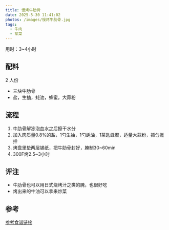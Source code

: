 ```yaml
---
title: 慢烤牛肋骨
date: 2025-5-30 11:41:02
photos: /images/慢烤牛肋骨.jpg
tags:
  - 牛肉
  - 荤菜
---
```


用时：3~4小时

## 配料

2 人份

- 三块牛肋骨
- 盐，生抽，蚝油，蜂蜜，大蒜粉

<!--more-->

## 流程

1. 牛肋骨解冻泡血水之后擦干水分
2. 加入肉质量0.8%的盐，1勺生抽，1勺蚝油，1茶匙蜂蜜，适量大蒜粉，抓匀搅拌
3. 烤盘里垫两层锡纸，把牛肋骨封好，腌制30~60min
4. 300F烤2.5~3小时

## 评注

- 牛肋骨也可以用日式烧烤汁之类的腌，也很好吃
- 烤出来的牛油可以拿来炒菜

## 参考

[参考食谱链接](https://b23.tv/FlIZqvx "打开参考链接")